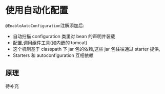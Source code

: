 # 使用自动化配置

`@EnableAutoConfiguration`注解添加后:

- 自动扫描 configuration 类里对 bean 的声明并装载
- 配置,调用组件工具(如内嵌的 tomcat)
- 这个机制基于 classpath 下 jar 包的依赖,这些 jar 包往往通过 starter 提供,
- Starters 和 autoconfiguration 互相依赖

## 原理

待补充